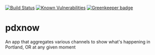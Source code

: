 [![Build Status](https://travis-ci.org/cdanielsen/pdxnow.svg?branch=master)](https://travis-ci.org/cdanielsen/pdxnow) [![Known Vulnerabilities](https://snyk.io/test/github/cdanielsen/pdxnow/badge.svg)](https://snyk.io/test/github/cdanielsen/pdxnow) [![Greenkeeper badge](https://badges.greenkeeper.io/cdanielsen/pdxnow.svg)](https://greenkeeper.io/)

# pdxnow

An app that aggregates various channels to show what's happening in Portland, OR at any given moment

